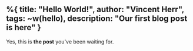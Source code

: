 %{
  title: "Hello World!",
  author: "Vincent Herr",
  tags: ~w(hello),
  description: "Our first blog post is here"
}
---
Yes, this is **the post** you've been waiting for.